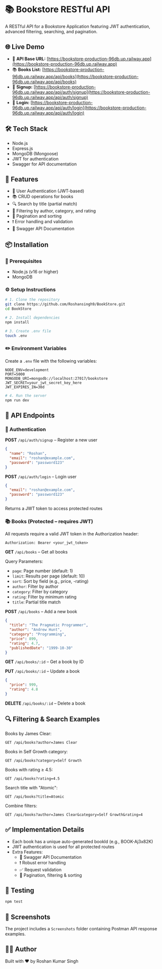 # 📚 Bookstore RESTful API

A RESTful API for a Bookstore Application featuring JWT authentication, advanced filtering, searching, and pagination.

## 🌐 Live Demo

- 🚀 **API Base URL:** [https://bookstore-production-96db.up.railway.app](https://bookstore-production-96db.up.railway.app)
- 📚 **Books List:** [https://bookstore-production-96db.up.railway.app/api/books](https://bookstore-production-96db.up.railway.app/api/books)
- 🔐 **Signup:** [https://bookstore-production-96db.up.railway.app/api/auth/signup](https://bookstore-production-96db.up.railway.app/api/auth/signup)  
- 🔑 **Login:** [https://bookstore-production-96db.up.railway.app/api/auth/login](https://bookstore-production-96db.up.railway.app/api/auth/login)

## 🛠️ Tech Stack

- Node.js
- Express.js
- MongoDB (Mongoose)
- JWT for authentication
- Swagger for API documentation

## 🚀 Features

- 🔐 User Authentication (JWT-based)
- 📚 CRUD operations for books
- 🔍 Search by title (partial match)
- 🎯 Filtering by author, category, and rating
- 📃 Pagination and sorting
- ❗ Error handling and validation
- 📘 Swagger API Documentation

## 📦 Installation

### 🔧 Prerequisites

- Node.js (v16 or higher)
- MongoDB

### ⚙️ Setup Instructions

```bash
# 1. Clone the repository
git clone https://github.com/Roshansingh9/BookStore.git
cd BookStore

# 2. Install dependencies
npm install

# 3. Create .env file
touch .env
```

### ✏️ Environment Variables

Create a `.env` file with the following variables:

```
NODE_ENV=development
PORT=5000
MONGODB_URI=mongodb://localhost:27017/bookstore
JWT_SECRET=your_jwt_secret_key_here
JWT_EXPIRES_IN=30d
```

```bash
# 4. Run the server
npm run dev
```

## 📡 API Endpoints

### 🔐 Authentication

**POST** `/api/auth/signup` – Register a new user
```json
{
  "name": "Roshan",
  "email": "roshan@example.com",
  "password": "password123"
}
```

**POST** `/api/auth/login` – Login user
```json
{
  "email": "roshan@example.com",
  "password": "password123"
}
```
Returns a JWT token to access protected routes

### 📚 Books (Protected – requires JWT)

All requests require a valid JWT token in the Authorization header:
```
Authorization: Bearer <your_jwt_token>
```

**GET** `/api/books` – Get all books

Query Parameters:
- `page`: Page number (default: 1)
- `limit`: Results per page (default: 10)
- `sort`: Sort by field (e.g., price, -rating)
- `author`: Filter by author
- `category`: Filter by category
- `rating`: Filter by minimum rating
- `title`: Partial title match

**POST** `/api/books` – Add a new book
```json
{
  "title": "The Pragmatic Programmer",
  "author": "Andrew Hunt",
  "category": "Programming",
  "price": 899,
  "rating": 4.7,
  "publishedDate": "1999-10-30"
}
```

**GET** `/api/books/:id` – Get a book by ID

**PUT** `/api/books/:id` – Update a book
```json
{
  "price": 999,
  "rating": 4.8
}
```

**DELETE** `/api/books/:id` – Delete a book

## 🔍 Filtering & Search Examples

Books by James Clear:
```
GET /api/books?author=James Clear
```

Books in Self Growth category:
```
GET /api/books?category=Self Growth
```

Books with rating ≥ 4.5:
```
GET /api/books?rating=4.5
```

Search title with "Atomic":
```
GET /api/books?title=Atomic
```

Combine filters:
```
GET /api/books?author=James Clear&category=Self Growth&rating=4
```

## ✅ Implementation Details

- Each book has a unique auto-generated bookId (e.g., BOOK-Aj3x82K)
- JWT authentication is used for all protected routes
- Extra Features:
  - 📃 Swagger API Documentation
  - ❗ Robust error handling
  - ✅ Request validation
  - 📄 Pagination, filtering & sorting

## 🧪 Testing

```bash
npm test
```

## 📸 Screenshots

The project includes a `Screenshots` folder containing Postman API response examples.

## 🧑‍💻 Author

Built with ❤️ by Roshan Kumar Singh